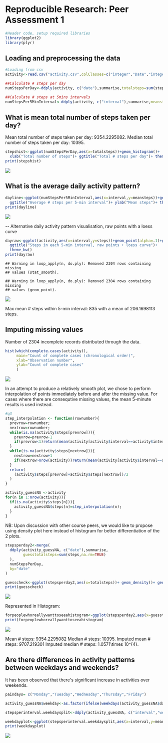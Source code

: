 # Reproducible Research: Peer Assessment 1


```r
#Header code, setup required libraries
library(ggplot2)
library(plyr)
```

## Loading and preprocessing the data

```r
#Loading from csv
activity<-read.csv("activity.csv",colClasses=c("integer","Date","integer"))

##Calculate # steps per day
numStepsPerDay<-ddply(activity, c("date"),summarise,totalsteps=sum(steps,na.rm=TRUE))

##Calculate # steps at 5mins intervals
numStepsPer5MinInterval<-ddply(activity, c("interval"),summarise,meansteps = mean(steps,na.rm=TRUE))
```


## What is mean total number of steps taken per day?
Mean total number of steps taken per day: 9354.2295082.  Median total number of steps taken per day: 10395.


```r
stepshist<-ggplot(numStepsPerDay,aes(x=totalsteps))+geom_histogram()+
  xlab("Total number of steps")+ ggtitle("Total # steps per day")+ theme_bw()
print(stepshist)
```

![](PA1_template_files/figure-html/stepshist-1.png) 


## What is the average daily activity pattern?

```r
dayline<-ggplot(numStepsPer5MinInterval,aes(x=interval,y=meansteps))+geom_line()+
  ggtitle("Average # steps per 5-min interval")+ ylab("Mean steps")+ theme_bw()
print(dayline)
```

![](PA1_template_files/figure-html/daypattern-1.png) 

-- Alternative daily activity pattern visualisation, raw points with a loess curve


```r
dayraw<-ggplot(activity,aes(x=interval,y=steps))+geom_point(alpha=.1)+geom_smooth()+
  ggtitle("Steps in each 5-min interval, raw points + loess curve")+
  theme_bw()
print(dayraw)
```

```
## Warning in loop_apply(n, do.ply): Removed 2304 rows containing missing
## values (stat_smooth).
```

```
## Warning in loop_apply(n, do.ply): Removed 2304 rows containing missing
## values (geom_point).
```

![](PA1_template_files/figure-html/altdaypattern-1.png) 


Max mean # steps within 5-min interval: 835 with a mean of 206.1698113 steps.


## Imputing missing values
Number of 2304 incomplete records distributed through the data.


```r
hist(which(complete.cases(activity)),
     main="Count of complete cases (chronological order)",
     xlab="Observation number",
     ylab="Count of complete cases"
     )
```

![](PA1_template_files/figure-html/histincomplete-1.png) 
 
In an attempt to produce a relatively smooth plot, we chose to perform interpolation of points immediately before and after the missing value. For cases where there are consequtive missing values, the mean 5-minute results is used instead.


```r
#q3
step_interpolation <- function(rownumber){
  prevrow=rownumber;
  nextrow=rownumber;
  while(is.na(activity$steps[prevrow])){
    prevrow=prevrow-1
    if(prevrow<1)return(mean(activity[activity$interval==activity$interval[rownumber],"steps"],na.rm=TRUE))
  }
  while(is.na(activity$steps[nextrow])){
    nextrow=nextrow+1
    if(nextrow>nrow(activity))return(mean(activity[activity$interval==activity$interval[rownumber],"steps"],na.rm=TRUE))
  }
  return(
    (activity$steps[prevrow]+activity$steps[nextrow])/2
  )
}

activity_guessNA <-activity
for(n in 1:nrow(activity)){
  if(is.na(activity$steps[n])){
    activity_guessNA$steps[n]=step_interpolation(n);
  }
}
```

NB: Upon discussion with other course peers, we would like to propose using density plot here instead of histogram for better differentiation of the 2 plots. 


```r
stepsperday2<-merge(
  ddply(activity_guessNA, c("date"),summarise,
        guesstotalsteps=sum(steps,na.rm=TRUE)
  ),
  numStepsPerDay,
  by="date"
)

guesscheck<-ggplot(stepsperday2,aes(x=totalsteps))+ geom_density()+ geom_density(aes(x=guesstotalsteps,color="Imputed"))+ ggtitle("Density plot comparison of raw and imputed data")+ xlab("total # steps")+ theme_bw()
print(guesscheck)
```

![](PA1_template_files/figure-html/guesscompare-1.png) 

Represented in Histogram:

```r
forpeoplewhoreallywanttoseeahistogram<-ggplot(stepsperday2,aes(x=guesstotalsteps))+ geom_histogram()+ ggtitle("Total number of steps/day with imputed missing values")+ theme_bw()
print(forpeoplewhoreallywanttoseeahistogram)
```

![](PA1_template_files/figure-html/imputedhist-1.png) 

Mean # steps: 9354.2295082  Median # steps: 10395.  Imputed mean # steps: 9707.219301  Imputed median # steps: 1.0571\times 10^{4}. 


## Are there differences in activity patterns between weekdays and weekends?
It has been observed that there's significant increase in activities over  weekends.


```r
paindays= c("Monday","Tuesday","Wednesday","Thursday","Friday")

activity_guessNA$weekday<-as.factor(ifelse(weekdays(activity_guessNA$date)%in%paindays,"weekday","weekend"))

stepsperinterval.weekdaysplit<-ddply(activity_guessNA, c("interval","weekday"),summarise,meansteps = mean(steps,na.rm=TRUE))

weekdayplot<-ggplot(stepsperinterval.weekdaysplit,aes(x=interval,y=meansteps))+ facet_wrap(~weekday,nrow=2,ncol=1)+ geom_line()+ theme_bw()+ ggtitle("Weekday & Weekend representation of Mean # steps at 5-min interval")+ ylab("Mean # steps")+ xlab("Interval")
print(weekdayplot)
```

![](PA1_template_files/figure-html/weekends-1.png) 
